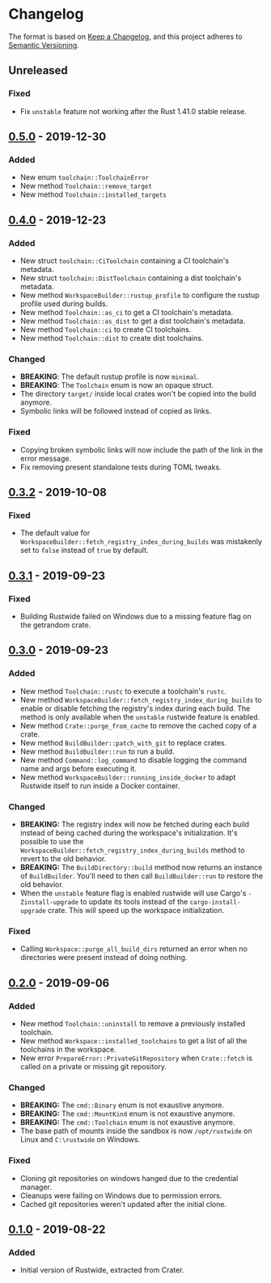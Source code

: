 # Changelog

The format is based on [Keep a Changelog](https://keepachangelog.com/en/1.0.0/),
and this project adheres to [Semantic Versioning](https://semver.org/spec/v2.0.0.html).

## Unreleased

### Fixed

- Fix `unstable` feature not working after the Rust 1.41.0 stable release.

## [0.5.0] - 2019-12-30

### Added

- New enum `toolchain::ToolchainError`
- New method `Toolchain::remove_target`
- New method `Toolchain::installed_targets`

## [0.4.0] - 2019-12-23

### Added

- New struct `toolchain::CiToolchain` containing a CI toolchain's metadata.
- New struct `toolchain::DistToolchain` containing a dist toolchain's metadata.
- New method `WorkspaceBuilder::rustup_profile` to configure the rustup profile
  used during builds.
- New method `Toolchain::as_ci` to get a CI toolchain's metadata.
- New method `Toolchain::as_dist` to get a dist toolchain's metadata.
- New method `Toolchain::ci` to create CI toolchains.
- New method `Toolchain::dist` to create dist toolchains.

### Changed

- **BREAKING**: The default rustup profile is now `minimal`.
- **BREAKING**: The `Toolchain` enum is now an opaque struct.
- The directory `target/` inside local crates won't be copied into the build
  anymore.
- Symbolic links will be followed instead of copied as links.

### Fixed

- Copying broken symbolic links will now include the path of the link in the
  error message.
- Fix removing present standalone tests during TOML tweaks.

## [0.3.2] - 2019-10-08

### Fixed

- The default value for `WorkspaceBuilder::fetch_registry_index_during_builds`
  was mistakenly set to `false` instead of `true` by default.

## [0.3.1] - 2019-09-23

### Fixed

- Building Rustwide failed on Windows due to a missing feature flag on the
  getrandom crate.

## [0.3.0] - 2019-09-23

### Added

- New method `Toolchain::rustc` to execute a toolchain's `rustc`.
- New method `WorkspaceBuilder::fetch_registry_index_during_builds` to enable
  or disable fetching the registry's index during each build. The method is
  only available when the `unstable` rustwide feature is enabled.
- New method `Crate::purge_from_cache` to remove the cached copy of a crate.
- New method `BuildBuilder::patch_with_git` to replace crates.
- New method `BuildBuilder::run` to run a build.
- New method `Command::log_command` to disable logging the command name and
  args before executing it.
- New method `WorkspaceBuilder::running_inside_docker` to adapt Rustwide itself
  to run inside a Docker container.

### Changed

- **BREAKING:** The registry index will now be fetched during each build
  instead of being cached during the workspace's initialization. It's possible
  to use the `WorkspaceBuilder::fetch_registry_index_during_builds` method to
  revert to the old behavior.
- **BREAKING:** The `BuildDirectory::build` method now returns an instance of
  `BuildBuilder`. You'll need to then call `BuildBuilder::run` to restore the
  old behavior.
- When the `unstable` feature flag is enabled rustwide will use Cargo's
  `-Zinstall-upgrade` to update its tools instead of the
  `cargo-install-upgrade` crate. This will speed up the workspace
  initialization.

### Fixed

- Calling `Workspace::purge_all_build_dirs` returned an error when no
  directories were present instead of doing nothing.

## [0.2.0] - 2019-09-06

### Added

- New method `Toolchain::uninstall` to remove a previously installed toolchain.
- New method `Workspace::installed_toolchains` to get a list of all the
  toolchains in the workspace.
- New error `PrepareError::PrivateGitRepository` when `Crate::fetch` is called
  on a private or missing git repository.

### Changed

- **BREAKING:** The `cmd::Binary` enum is not exaustive anymore.
- **BREAKING:** The `cmd::MountKind` enum is not exaustive anymore.
- **BREAKING:** The `cmd::Toolchain` enum is not exaustive anymore.
- The base path of mounts inside the sandbox is now `/opt/rustwide` on Linux
  and `C:\rustwide` on Windows.

### Fixed

- Cloning git repositories on windows hanged due to the credential manager.
- Cleanups were failing on Windows due to permission errors.
- Cached git repositories weren't updated after the initial clone.

## [0.1.0] - 2019-08-22

### Added

- Initial version of Rustwide, extracted from Crater.

[0.5.0]: https://github.com/rust-lang/rustwide/releases/tag/0.4.0
[0.4.0]: https://github.com/rust-lang/rustwide/releases/tag/0.4.0
[0.3.2]: https://github.com/rust-lang/rustwide/releases/tag/0.3.2
[0.3.1]: https://github.com/rust-lang/rustwide/releases/tag/0.3.1
[0.3.0]: https://github.com/rust-lang/rustwide/releases/tag/0.3.0
[0.2.0]: https://github.com/rust-lang/rustwide/releases/tag/0.2.0
[0.1.0]: https://github.com/rust-lang/rustwide/releases/tag/0.1.0
